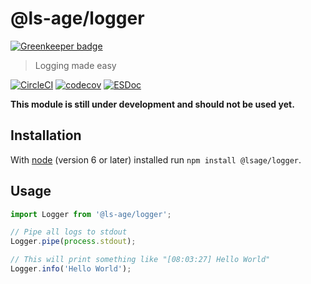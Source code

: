 # @ls-age/logger

[![Greenkeeper badge](https://badges.greenkeeper.io/ls-age/logger.svg)](https://greenkeeper.io/)

> Logging made easy

[![CircleCI](https://circleci.com/gh/ls-age/logger.svg?style=shield)](https://circleci.com/gh/ls-age/logger)
[![codecov](https://codecov.io/gh/ls-age/logger/branch/master/graph/badge.svg)](https://codecov.io/gh/ls-age/logger)
[![ESDoc](https://doc.esdoc.org/github.com/ls-age/logger/badge.svg)](https://doc.esdoc.org/github.com/ls-age/logger/)

**This module is still under development and should not be used yet.**

## Installation

With [node](https://nodejs.org) (version 6 or later) installed run `npm install @lsage/logger`.

## Usage

```javascript
import Logger from '@ls-age/logger';

// Pipe all logs to stdout
Logger.pipe(process.stdout);

// This will print something like "[08:03:27] Hello World"
Logger.info('Hello World');
```
